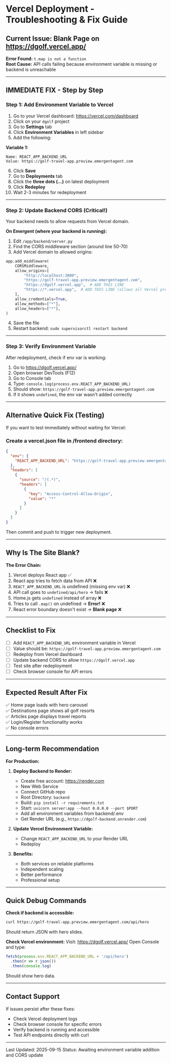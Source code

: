 # Vercel Deployment - Troubleshooting & Fix Guide

## Current Issue: Blank Page on https://dgolf.vercel.app/

**Error Found:** `t.map is not a function`  
**Root Cause:** API calls failing because environment variable is missing or backend is unreachable

---

## IMMEDIATE FIX - Step by Step

### Step 1: Add Environment Variable to Vercel

1. Go to your Vercel dashboard: https://vercel.com/dashboard
2. Click on your `dgolf` project
3. Go to **Settings** tab
4. Click **Environment Variables** in left sidebar
5. Add the following:

**Variable 1:**
```
Name: REACT_APP_BACKEND_URL
Value: https://golf-travel-app.preview.emergentagent.com
```

6. Click **Save**
7. Go to **Deployments** tab
8. Click the **three dots (...)** on latest deployment
9. Click **Redeploy**
10. Wait 2-3 minutes for redeployment

---

### Step 2: Update Backend CORS (Critical!)

Your backend needs to allow requests from Vercel domain.

**On Emergent (where your backend is running):**

1. Edit `/app/backend/server.py`
2. Find the CORS middleware section (around line 50-70)
3. Add Vercel domain to allowed origins:

```python
app.add_middleware(
    CORSMiddleware,
    allow_origins=[
        "http://localhost:3000",
        "https://golf-travel-app.preview.emergentagent.com",
        "https://dgolf.vercel.app",  # ADD THIS LINE
        "https://*.vercel.app",  # ADD THIS LINE (allows all Vercel preview deployments)
    ],
    allow_credentials=True,
    allow_methods=["*"],
    allow_headers=["*"],
)
```

4. Save the file
5. Restart backend: `sudo supervisorctl restart backend`

---

### Step 3: Verify Environment Variable

After redeployment, check if env var is working:

1. Go to https://dgolf.vercel.app/
2. Open browser DevTools (F12)
3. Go to Console tab
4. Type: `console.log(process.env.REACT_APP_BACKEND_URL)`
5. Should show: `https://golf-travel-app.preview.emergentagent.com`
6. If it shows `undefined`, the env var wasn't added correctly

---

## Alternative Quick Fix (Testing)

If you want to test immediately without waiting for Vercel:

### Create a vercel.json file in /frontend directory:

```json
{
  "env": {
    "REACT_APP_BACKEND_URL": "https://golf-travel-app.preview.emergentagent.com"
  },
  "headers": [
    {
      "source": "/(.*)",
      "headers": [
        {
          "key": "Access-Control-Allow-Origin",
          "value": "*"
        }
      ]
    }
  ]
}
```

Then commit and push to trigger new deployment.

---

## Why Is The Site Blank?

**The Error Chain:**
1. Vercel deploys React app ✅
2. React app tries to fetch data from API ❌
3. `REACT_APP_BACKEND_URL` is undefined (missing env var) ❌
4. API call goes to `undefined/api/hero` → fails ❌
5. Home.js gets `undefined` instead of array ❌
6. Tries to call `.map()` on undefined → **Error!** ❌
7. React error boundary doesn't exist → **Blank page** ❌

---

## Checklist to Fix

- [ ] Add `REACT_APP_BACKEND_URL` environment variable in Vercel
- [ ] Value should be: `https://golf-travel-app.preview.emergentagent.com`
- [ ] Redeploy from Vercel dashboard
- [ ] Update backend CORS to allow `https://dgolf.vercel.app`
- [ ] Test site after redeployment
- [ ] Check browser console for API errors

---

## Expected Result After Fix

✅ Home page loads with hero carousel  
✅ Destinations page shows all golf resorts  
✅ Articles page displays travel reports  
✅ Login/Register functionality works  
✅ No console errors  

---

## Long-term Recommendation

**For Production:**

1. **Deploy Backend to Render:**
   - Create free account: https://render.com
   - New Web Service
   - Connect GitHub repo
   - Root Directory: `backend`
   - Build: `pip install -r requirements.txt`
   - Start: `uvicorn server:app --host 0.0.0.0 --port $PORT`
   - Add all environment variables from backend/.env
   - Get Render URL (e.g., `https://dgolf-backend.onrender.com`)

2. **Update Vercel Environment Variable:**
   - Change `REACT_APP_BACKEND_URL` to your Render URL
   - Redeploy

3. **Benefits:**
   - Both services on reliable platforms
   - Independent scaling
   - Better performance
   - Professional setup

---

## Quick Debug Commands

**Check if backend is accessible:**
```bash
curl https://golf-travel-app.preview.emergentagent.com/api/hero
```

Should return JSON with hero slides.

**Check Vercel environment:**
Visit: https://dgolf.vercel.app/
Open Console and type:
```javascript
fetch(process.env.REACT_APP_BACKEND_URL + '/api/hero')
  .then(r => r.json())
  .then(console.log)
```

Should show hero data.

---

## Contact Support

If issues persist after these fixes:
- Check Vercel deployment logs
- Check browser console for specific errors
- Verify backend is running and accessible
- Test API endpoints directly with curl

---

Last Updated: 2025-09-15
Status: Awaiting environment variable addition and CORS update

